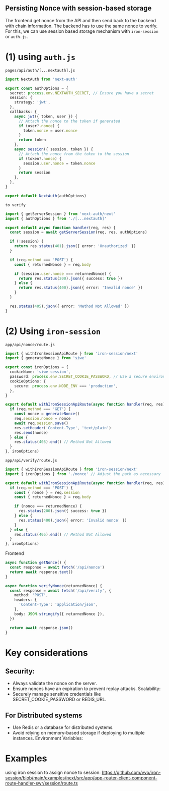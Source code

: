 ## Persisting Nonce with session-based storage

The frontend get nonce from the API and then send back to the backend with chain information. The backend has to use the same nonce to verify. For this, we can use session based storage mechanism with `iron-session` or `auth.js`.

# (1) using `auth.js`

`pages/api/auth/[...nextauth].js`

```ts
import NextAuth from 'next-auth'

export const authOptions = {
  secret: process.env.NEXTAUTH_SECRET, // Ensure you have a secret
  session: {
    strategy: 'jwt',
  },
  callbacks: {
    async jwt({ token, user }) {
      // Attach the nonce to the token if generated
      if (user?.nonce) {
        token.nonce = user.nonce
      }
      return token
    },
    async session({ session, token }) {
      // Attach the nonce from the token to the session
      if (token?.nonce) {
        session.user.nonce = token.nonce
      }
      return session
    },
  },
}

export default NextAuth(authOptions)
```

`to verify`

```ts
import { getServerSession } from 'next-auth/next'
import { authOptions } from './[...nextauth]'

export default async function handler(req, res) {
  const session = await getServerSession(req, res, authOptions)

  if (!session) {
    return res.status(401).json({ error: 'Unauthorized' })
  }

  if (req.method === 'POST') {
    const { returnedNonce } = req.body

    if (session.user.nonce === returnedNonce) {
      return res.status(200).json({ success: true })
    } else {
      return res.status(400).json({ error: 'Invalid nonce' })
    }
  }

  res.status(405).json({ error: 'Method Not Allowed' })
}
```

# (2) Using `iron-session`

`app/api/nonce/route.js`

```ts
import { withIronSessionApiRoute } from 'iron-session/next'
import { generateNonce } from 'siwe'

export const ironOptions = {
  cookieName: 'siwe-session',
  password: process.env.SECRET_COOKIE_PASSWORD, // Use a secure environment variable
  cookieOptions: {
    secure: process.env.NODE_ENV === 'production',
  },
}

export default withIronSessionApiRoute(async function handler(req, res) {
  if (req.method === 'GET') {
    const nonce = generateNonce()
    req.session.nonce = nonce
    await req.session.save()
    res.setHeader('Content-Type', 'text/plain')
    res.send(nonce)
  } else {
    res.status(405).end() // Method Not Allowed
  }
}, ironOptions)
```

`app/api/verify/route.js`

```ts
import { withIronSessionApiRoute } from 'iron-session/next'
import { ironOptions } from './nonce' // Adjust the path as necessary

export default withIronSessionApiRoute(async function handler(req, res) {
  if (req.method === 'POST') {
    const { nonce } = req.session
    const { returnedNonce } = req.body

    if (nonce === returnedNonce) {
      res.status(200).json({ success: true })
    } else {
      res.status(400).json({ error: 'Invalid nonce' })
    }
  } else {
    res.status(405).end() // Method Not Allowed
  }
}, ironOptions)
```

Frontend

```ts
async function getNonce() {
  const response = await fetch('/api/nonce')
  return await response.text()
}

async function verifyNonce(returnedNonce) {
  const response = await fetch('/api/verify', {
    method: 'POST',
    headers: {
      'Content-Type': 'application/json',
    },
    body: JSON.stringify({ returnedNonce }),
  })

  return await response.json()
}
```

# Key considerations

## Security:

- Always validate the nonce on the server.
- Ensure nonces have an expiration to prevent replay attacks.
  Scalability:
- Securely manage sensitive credentials like SECRET_COOKIE_PASSWORD or REDIS_URL.

## For Distributed systems

- Use Redis or a database for distributed systems.
- Avoid relying on memory-based storage if deploying to multiple instances.
  Environment Variables:

# Examples

using iron session to assign nonce to session: https://github.com/vvo/iron-session/blob/main/examples/next/src/app/app-router-client-component-route-handler-swr/session/route.ts
